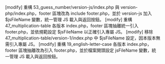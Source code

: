 [modify] 重構 53_guess_number/version-js/index.php 與 version-php/index.php，footer 區塊改為 include footer.php，並於 version-js 加入 $jsFileName 變數，統一管理 JS 載入與返回按鈕。
[modify] 重構 47_multiplication-table 各版本 index.php，footer 區塊抽離統一引入 footer.php，並依規範設定 $jsFileName 以正確引入專屬 JS。
[modify] 移除 47_multiplication-table/version-1/index.php 中 $jsFileName 設定，因本版本無需引入專屬 JS。
[modify] 重構 19_english-letter-case 各版本 index.php，footer 區塊抽離改為引入 footer.php，並於檔案開頭設定 jsFileName 變數，統一管理 JS 載入與返回按鈕。
